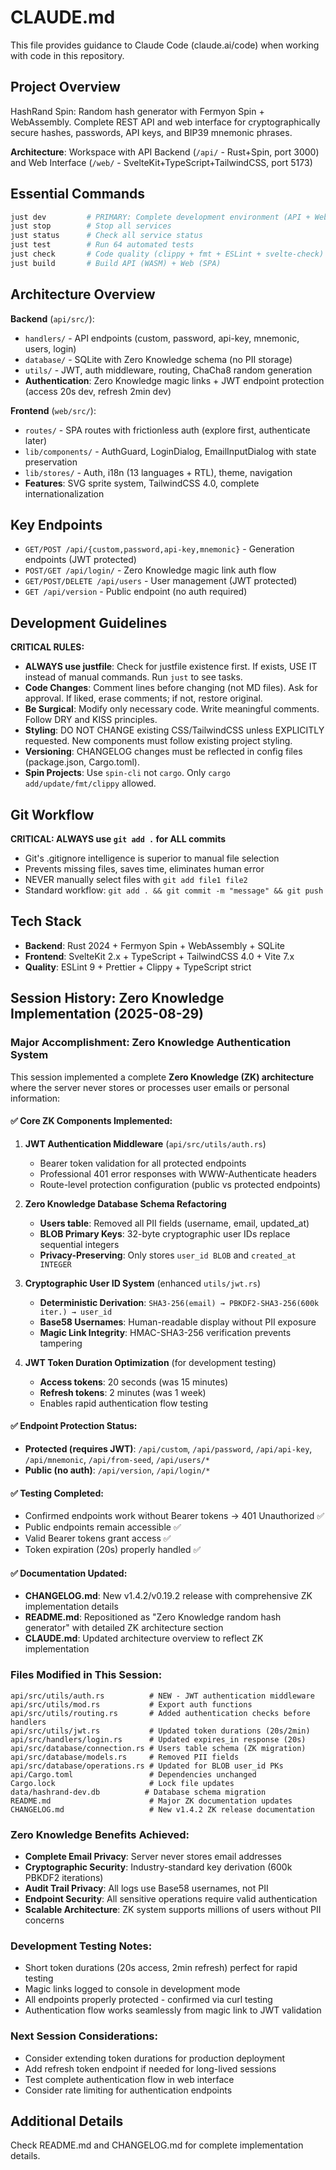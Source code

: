# CLAUDE.md

This file provides guidance to Claude Code (claude.ai/code) when working with code in this repository.

## Project Overview

HashRand Spin: Random hash generator with Fermyon Spin + WebAssembly. Complete REST API and web interface for cryptographically secure hashes, passwords, API keys, and BIP39 mnemonic phrases.

**Architecture**: Workspace with API Backend (`/api/` - Rust+Spin, port 3000) and Web Interface (`/web/` - SvelteKit+TypeScript+TailwindCSS, port 5173)

## Essential Commands

```bash
just dev         # PRIMARY: Complete development environment (API + Web + Tailscale)
just stop        # Stop all services
just status      # Check all service status
just test        # Run 64 automated tests
just check       # Code quality (clippy + fmt + ESLint + svelte-check)
just build       # Build API (WASM) + Web (SPA)
```

## Architecture Overview

**Backend** (`api/src/`):
- `handlers/` - API endpoints (custom, password, api-key, mnemonic, users, login)
- `database/` - SQLite with Zero Knowledge schema (no PII storage)
- `utils/` - JWT, auth middleware, routing, ChaCha8 random generation
- **Authentication**: Zero Knowledge magic links + JWT endpoint protection (access 20s dev, refresh 2min dev)

**Frontend** (`web/src/`):
- `routes/` - SPA routes with frictionless auth (explore first, authenticate later)
- `lib/components/` - AuthGuard, LoginDialog, EmailInputDialog with state preservation
- `lib/stores/` - Auth, i18n (13 languages + RTL), theme, navigation
- **Features**: SVG sprite system, TailwindCSS 4.0, complete internationalization

## Key Endpoints
- `GET/POST /api/{custom,password,api-key,mnemonic}` - Generation endpoints (JWT protected)
- `POST/GET /api/login/` - Zero Knowledge magic link auth flow
- `GET/POST/DELETE /api/users` - User management (JWT protected)
- `GET /api/version` - Public endpoint (no auth required)

## Development Guidelines

**CRITICAL RULES:**
- **ALWAYS use justfile**: Check for justfile existence first. If exists, USE IT instead of manual commands. Run `just` to see tasks.
- **Code Changes**: Comment lines before changing (not MD files). Ask for approval. If liked, erase comments; if not, restore original.
- **Be Surgical**: Modify only necessary code. Write meaningful comments. Follow DRY and KISS principles.
- **Styling**: DO NOT CHANGE existing CSS/TailwindCSS unless EXPLICITLY requested. New components must follow existing project styling.
- **Versioning**: CHANGELOG changes must be reflected in config files (package.json, Cargo.toml).
- **Spin Projects**: Use `spin-cli` not `cargo`. Only `cargo add/update/fmt/clippy` allowed.

## Git Workflow
**CRITICAL: ALWAYS use `git add .` for ALL commits**
- Git's .gitignore intelligence is superior to manual file selection
- Prevents missing files, saves time, eliminates human error
- NEVER manually select files with `git add file1 file2`
- Standard workflow: `git add . && git commit -m "message" && git push`

## Tech Stack
- **Backend**: Rust 2024 + Fermyon Spin + WebAssembly + SQLite
- **Frontend**: SvelteKit 2.x + TypeScript + TailwindCSS 4.0 + Vite 7.x
- **Quality**: ESLint 9 + Prettier + Clippy + TypeScript strict

## Session History: Zero Knowledge Implementation (2025-08-29)

### Major Accomplishment: Zero Knowledge Authentication System
This session implemented a complete **Zero Knowledge (ZK) architecture** where the server never stores or processes user emails or personal information:

#### ✅ Core ZK Components Implemented:
1. **JWT Authentication Middleware** (`api/src/utils/auth.rs`)
   - Bearer token validation for all protected endpoints
   - Professional 401 error responses with WWW-Authenticate headers
   - Route-level protection configuration (public vs protected endpoints)

2. **Zero Knowledge Database Schema Refactoring**
   - **Users table**: Removed all PII fields (username, email, updated_at)
   - **BLOB Primary Keys**: 32-byte cryptographic user IDs replace sequential integers
   - **Privacy-Preserving**: Only stores `user_id BLOB` and `created_at INTEGER`

3. **Cryptographic User ID System** (enhanced `utils/jwt.rs`)
   - **Deterministic Derivation**: `SHA3-256(email) → PBKDF2-SHA3-256(600k iter.) → user_id`
   - **Base58 Usernames**: Human-readable display without PII exposure
   - **Magic Link Integrity**: HMAC-SHA3-256 verification prevents tampering

4. **JWT Token Duration Optimization** (for development testing)
   - **Access tokens**: 20 seconds (was 15 minutes)
   - **Refresh tokens**: 2 minutes (was 1 week)
   - Enables rapid authentication flow testing

#### ✅ Endpoint Protection Status:
- **Protected (requires JWT)**: `/api/custom`, `/api/password`, `/api/api-key`, `/api/mnemonic`, `/api/from-seed`, `/api/users/*`
- **Public (no auth)**: `/api/version`, `/api/login/*`

#### ✅ Testing Completed:
- Confirmed endpoints work without Bearer tokens → 401 Unauthorized ✅
- Public endpoints remain accessible ✅  
- Valid Bearer tokens grant access ✅
- Token expiration (20s) properly handled ✅

#### ✅ Documentation Updated:
- **CHANGELOG.md**: New v1.4.2/v0.19.2 release with comprehensive ZK implementation details
- **README.md**: Repositioned as "Zero Knowledge random hash generator" with detailed ZK architecture section
- **CLAUDE.md**: Updated architecture overview to reflect ZK implementation

### Files Modified in This Session:
```
api/src/utils/auth.rs          # NEW - JWT authentication middleware
api/src/utils/mod.rs           # Export auth functions
api/src/utils/routing.rs       # Added authentication checks before handlers
api/src/utils/jwt.rs           # Updated token durations (20s/2min)  
api/src/handlers/login.rs      # Updated expires_in response (20s)
api/src/database/connection.rs # Users table schema (ZK migration)
api/src/database/models.rs     # Removed PII fields
api/src/database/operations.rs # Updated for BLOB user_id PKs
api/Cargo.toml                 # Dependencies unchanged
Cargo.lock                     # Lock file updates
data/hashrand-dev.db          # Database schema migration
README.md                      # Major ZK documentation updates
CHANGELOG.md                   # New v1.4.2 ZK release documentation
```

### Zero Knowledge Benefits Achieved:
- **Complete Email Privacy**: Server never stores email addresses
- **Cryptographic Security**: Industry-standard key derivation (600k PBKDF2 iterations)
- **Audit Trail Privacy**: All logs use Base58 usernames, not PII
- **Endpoint Security**: All sensitive operations require valid authentication
- **Scalable Architecture**: ZK system supports millions of users without PII concerns

### Development Testing Notes:
- Short token durations (20s access, 2min refresh) perfect for rapid testing
- Magic links logged to console in development mode
- All endpoints properly protected - confirmed via curl testing
- Authentication flow works seamlessly from magic link to JWT validation

### Next Session Considerations:
- Consider extending token durations for production deployment
- Add refresh token endpoint if needed for long-lived sessions
- Test complete authentication flow in web interface
- Consider rate limiting for authentication endpoints

## Additional Details
Check README.md and CHANGELOG.md for complete implementation details.